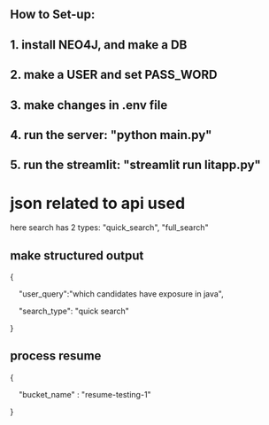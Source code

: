## How to Set-up:
## 1. install NEO4J, and make a DB
## 2. make a USER and set PASS_WORD
## 3. make changes in .env file
## 4. run the server: "python main.py"
## 5. run the streamlit: "streamlit run litapp.py"

# json related to api used
here search has 2 types: "quick_search", "full_search"
## make structured output
{

    "user_query":"which candidates have exposure in java",

    "search_type": "quick search"

}
## process resume

{

    "bucket_name" : "resume-testing-1"

}
